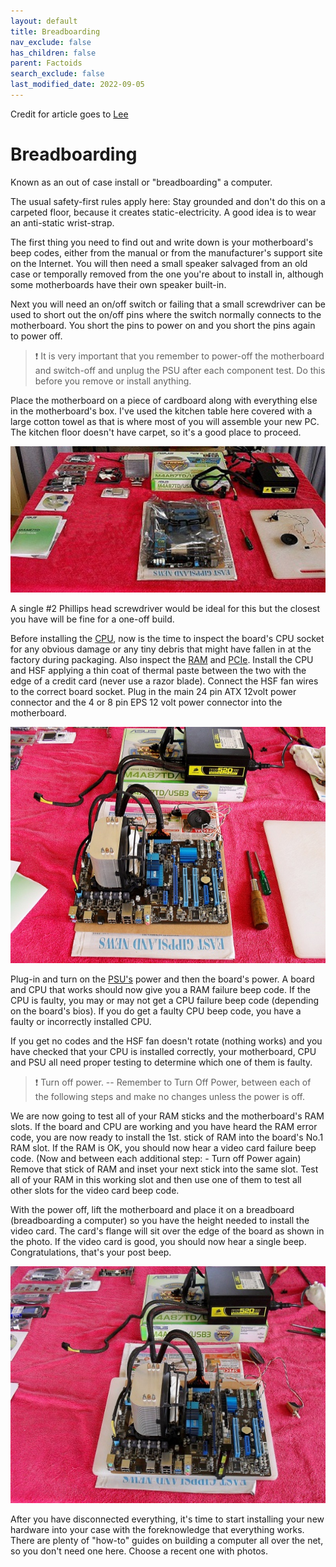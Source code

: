 ```yaml
---
layout: default
title: Breadboarding
nav_exclude: false
has_children: false
parent: Factoids
search_exclude: false
last_modified_date: 2022-09-05
---
```


Credit for article goes to [Lee](https://forums.whatthetech.com/index.php?showtopic=120814)

# Breadboarding
Known as an out of case install or "breadboarding" a computer.

The usual safety-first rules apply here: Stay grounded and don't do this on a carpeted floor, because it creates static-electricity. A good idea is to wear an anti-static wrist-strap.

The first thing you need to find out and write down is your motherboard's beep codes, either from the manual or from the manufacturer's support site on the Internet. You will then need a small speaker salvaged from an old case or temporally removed from the one you're about to install in, although some motherboards have their own speaker built-in.

Next you will need an on/off switch or failing that a small screwdriver can be used to short out the on/off pins where the switch normally connects to the motherboard. You short the pins to power on and you short the pins again to power off.

> ❗ It is very important that you remember to power-off the motherboard and switch-off and unplug the PSU after each component test. Do this before you remove or install anything.

Place the motherboard on a piece of cardboard along with everything else in the motherboard's box. I've used the kitchen table here covered with a large cotton towel as that is where most of you will assemble your new PC. The kitchen floor doesn't have carpet, so it's a good place to proceed.

![Post_Thumb.png](/assets/Breadboarding/post_Thumb.png)

A single #2 Phillips head screwdriver would be ideal for this but the closest you have will be fine for a one-off build.

Before installing the [CPU](/docs/learning/terms#central-processing-unit-cpu), now is the time to inspect the board's CPU socket for any obvious damage or any tiny debris that might have fallen in at the factory during packaging. Also inspect the [RAM](/docs/learning/terms#random-access-memory-ram) and [PCIe](/docs/learning/terms#pci-express-pcie). Install the CPU and HSF applying a thin coat of thermal paste between the two with the edge of a credit card (never use a razor blade). Connect the HSF fan wires to the correct board socket. Plug in the main 24 pin ATX 12volt power connector and the 4 or 8 pin EPS 12 volt power connector into the motherboard.

![CPUinstalled.png](/assets/Breadboarding/CPUinstalled.png)

Plug-in and turn on the [PSU's](/docs/learning/terms#power-supply-unit-psu) power and then the board's power. A board and CPU that works should now give you a RAM failure beep code. If the CPU is faulty, you may or may not get a CPU failure beep code (depending on the board's bios). If you do get a faulty CPU beep code, you have a faulty or incorrectly installed CPU.

If you get no codes and the HSF fan doesn't rotate (nothing works) and you have checked that your CPU is installed correctly, your motherboard, CPU and PSU all need proper testing to determine which one of them is faulty.

> ❗ Turn off power. -- Remember to Turn Off Power, between each of the following steps and make no changes unless the power is off.

We are now going to test all of your RAM sticks and the motherboard's RAM slots.
If the board and CPU are working and you have heard the RAM error code, you are now ready to install the 1st. stick of RAM into the board's No.1 RAM slot. If the RAM is OK, you should now hear a video card failure beep code. (Now and between each additional step: - Turn off Power again) Remove that stick of RAM and inset your next stick into the same slot. Test all of your RAM in this working slot and then use one of them to test all other slots for the video card beep code.

With the power off, lift the motherboard and place it on a breadboard (breadboarding a computer) so you have the height needed to install the video card. The card's flange will sit over the edge of the board as shown in the photo. If the video card is good, you should now hear a single beep. Congratulations, that's your post beep.

![Fullinstalled.png](/assets/Breadboarding/Fullinstalled.png)

After you have disconnected everything, it's time to start installing your new hardware into your case with the foreknowledge that everything works. There are plenty of "how-to" guides on building a computer all over the net, so you don't need one here. Choose a recent one with photos.

